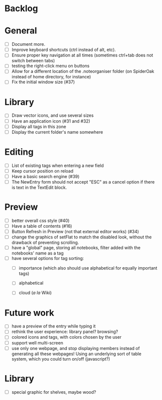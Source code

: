 Backlog
=======

# General
- [ ] Document more.
- [ ] Improve keyboard shortcuts (ctrl instead of alt, etc).
- [ ] Ensure proper key navigation at all times (sometimes ctrl+tab does not
      switch between tabs)
- [ ] testing the right-click menu on buttons
- [ ] Allow for a different location of the .noteorganiser folder (on SpiderOak
      instead of home directory, for instance)
- [ ] Fix the initial window size (#37)

# Library
- [ ] Draw vector icons, and use several sizes
- [ ] Have an application icon (#31 and #32)
- [ ] Display all tags in this zone
- [ ] Display the current folder's name somewhere

# Editing
- [ ] List of existing tags when entering a new field
- [ ] Keep cursor position on reload
- [ ] Have a basic search engine (#39)
- [ ] The NewEntry form should not accept "ESC" as a cancel option if there is
      text in the TextEdit block.

# Preview
- [ ] better overall css style (#40)
- [ ] Have a table of contents (#16)
- [ ] Button Refresh in Preview (not that external editor works) (#34)
- [ ] change the graphics of setFlat to match the disabled look, without the
    drawback of preventing scrolling.
- [ ] have a "global" page, storing all notebooks, filter added with the
    notebooks' name as a tag
- [ ] have several options for tag sorting:
  - [ ] importance (which also should use alphabetical for equally important tags)
  - [ ] alphabetical
  - [ ] cloud (*a la* Wiki)


Future work
===========

- [ ] have a preview of the entry while typing it
- [ ] rethink the user experience: library panel? browsing?
- [ ] colored icons and tags, with colors chosen by the user
- [ ] support well multi-screen
- [ ] use only one webpage, and stop displaying members instead of generating all
      these webpages! Using an underlying sort of table system, which you could
      turn on/off (javascript?)

# Library
- [ ] special graphic for shelves, maybe wood?
